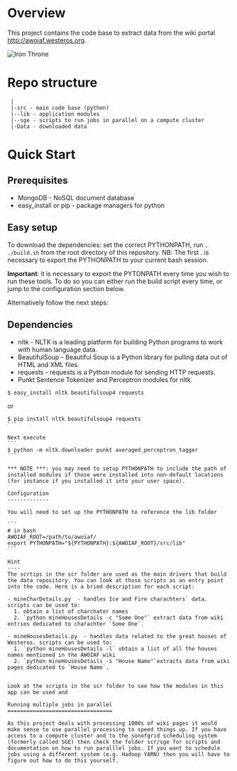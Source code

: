 Overview
========

This project contains the code base to extract data from the wiki portal http://awoiaf.westeros.org.

![Iron Throne](https://rostlab.org/owiki/images/d/d7/Got21_400.jpg)

Repo structure
==============
```
 |
 |-src - main code base (python)
 |--lib - application modules
 |--sge - scripts to run jobs in parallel on a compute cluster  
 |-Data - downloaded data
```

Quick Start
===========

Prerequisites
-------------

* MongoDB - NoSQL document database
* easy_install or pip - package managers for python

Easy setup
------------

To download the dependencies: set the correct PYTHONPATH, run `. ./build.sh` from the root directory of this repository. NB: The first . is necessary to export the PYTHONPATH to your current bash session.

**Important**: it is necessary to export the PYTONPATH every time you wish to run these tools. To do so you can either run the build script every time, or jump to the configuration section below.

Alternatively follow the next steps:   

Dependencies
------------

* nltk - NLTK is a leading platform for building Python programs to work with human language data.
* BeautifulSoup - Beautiful Soup is a Python library for pulling data out of HTML and XML files.
* requests - requests is a Python module for sending HTTP requests.
* Punkt Sentence Tokenizer and Perceptron modules for nltk.
```
$ easy_install nltk beautifulsoup4 requests
```
or
````
$ pip install nltk beautifulsoup4 requests
```

Next execute
```
$ python -m nltk.downloader punkt averaged_perceptron_tagger
```

*** NOTE ***: you may need to setup PYTHONPATH to include the path of installed modules if those were installed into non-default locations (for instance if you installed it into your user space).

Configuration
-------------

You will need to set up the PYTHONPATH to reference the lib folder

```
# in bash
AWOIAF_ROOT=/path/to/awoiaf/
export PYTHONPATH="${PYTHONPATH}:${AWOIAF_ROOT}/src/lib"
```

Hint
----
The scrtips in the scr folder are used as the main drivers that build the data repository. You can look at those scripts as an entry point into the code. Here is a bried description for each script:

- mineCharDetails.py  - handles Ice and Fire charachters` data. scripts can be used to: 
  1. obtain a list of charchater names 
  2. `python mineHousesDetails -c "Some One"` extract data from wiki entries dedicated to charachter `Some One`. 

- mineHousesDetails.py  - handles data related to the great houses of Westeros. scripts can be used to: 
  1. `python mineHousesDetails -l` obtain a list of all the houses names mentioned in the AWOIAF wiki 
  2. `python mineHousesDetails -s "House Name"`extracts data from wiki pages dedicated to `House Name`.


Look at the scripts in the scr folder to see how the modules in this app can be used and

Running multiple jobs in parallel
=================================

As this project deals with processing 1000s of wiki pages it would make sense to use parallel processing to speed things up. If you have access to a compute cluster and to the sonofgrid scheduling system (formerly called SGE) then check the folder scr/sge for scripts and documentation on how to run paralllel jobs. If you want to schedule jobs using a different system (e.g. Hadoop YARN) then you will have to figure out how to do this yourself. 
